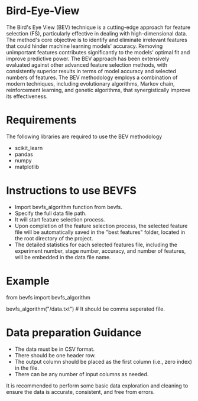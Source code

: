 # Bird-Eye-View
The Bird's Eye View (BEV) technique is a cutting-edge approach for feature selection (FS), particularly effective in dealing with high-dimensional data. The method's core objective is to identify and eliminate irrelevant features that could hinder machine learning models' accuracy. Removing unimportant features contributes significantly to the models' optimal fit and improve predictive power. The BEV approach has been extensively evaluated against other advanced feature selection methods, with consistently superior results in terms of model accuracy and selected numbers of features. The BEV methodology employs a combination of modern techniques, including evolutionary algorithms, Markov chain, reinforcement learning, and genetic algorithms, that synergistically improve its effectiveness. 

# Requirements
The following libraries are required to use the BEV methodology
* scikit_learn
* pandas
* numpy
* matplotlib

# Instructions to use BEVFS

*	Import bevfs_algorithm function from bevfs.
*	Specify the full data file path.
*	It will start feature selection process.
*	Upon completion of the feature selection process, the selected feature file will be automatically saved in the "best features" folder, located in the root directory of the project.
*	The detailed statistics for each selected features file, including the experiment number, stage number, accuracy, and number of features, will be embedded in the data file name.

# Example
from bevfs import bevfs_algorithm

bevfs_algorithm("/data.txt") # It should be comma seperated file.

# Data preparation Guidance
*	The data must be in CSV format.
*	There should be one header row.
*	The output column should be placed as the first column (i.e., zero index) in the file.
*	There can be any number of input columns as needed.

It is recommended to perform some basic data exploration and cleaning to ensure the data is accurate, consistent, and free from errors.
